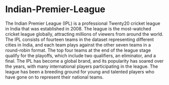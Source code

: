 # Indian-Premier-League

The Indian Premier League (IPL) is a professional Twenty20 cricket league in India that was established in 2008. The league is the most-watched cricket league globally, attracting millions of viewers from around the world. The IPL consists of fourteen teams in the dataset representing different cities in India, and each team plays against the other seven teams in a round-robin format. The top four teams at the end of the league stage qualify for the playoffs, which include two qualifiers, an eliminator, and a final. The IPL has become a global brand, and its popularity has soared over the years, with many international players participating in the league. The league has been a breeding ground for young and talented players who have gone on to represent their national teams.
